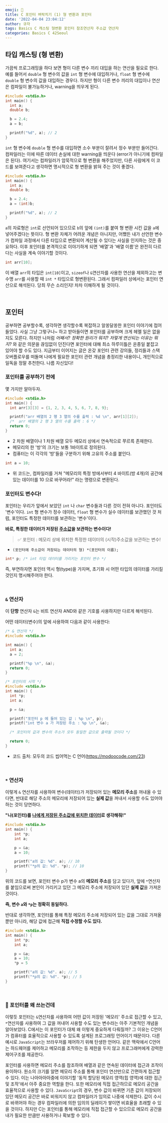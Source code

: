 ```yaml
---
emoji: 🌱
title: C 포인터 벼락치기 (1) 형 변환과 포인터
date: '2022-04-04 23:04:12'
author: 규자
tags: Basics C 캐스팅 형변환 포인터 참조연산자 주소값 연산자
categories: Basics C 42Seoul
---
```

## 타입 캐스팅 (형 변환)
가끔씩 프로그래밍을 하다 보면 형이 다른 변수 끼리 대입을 하는 연산을 필요로 한다. 예를 들어서 `double` 형 변수의 값을 `int` 형 변수에 대입하거나, `float` 형 변수에 `double` 형 변수의 값을 대입하는 경우다. 하지만 형이 다른 변수 끼리의 대입이나 연산은 컴파일이 불가능하거나, warning을 띄우게 된다.
```cpp
#include <stdio.h>
int main() {
  int a;
  double b;

  b = 2.4;
  a = b;

  printf("%d", a); // 2
}
```
`int` 형 변수에 `double` 형 변수를 대입하면 소수 부분이 잘려서 정수 부분만 들어간다. 컴파일러는 이에 따른 데이터 손실에 대한 warning을 띄운다 (error가 아니기에 컴파일은 된다). 여기서는 컴파일러가 암묵적으로 형 변환을 해주었지만, 다른 사람에게 이 코드를 보여준다고 생각하면 명시적으로 형 변환을 밝혀 주는 것이 좋겠다.
```cpp
#include <stdio.h>
int main() {
  int a;
  double b;

  b = 2.4;
  a = (int)b;

  printf("%d", a); // 2
}
```
 `a`의 자료형은 `int`로 선언되어 있으므로 `b`의 앞에 `(int)`를 붙여 형 변환 시킨 값을 `a`에 넣어주겠다는 뜻이다. 형 변환 자체가 어려운 개념은 아니지만, 어쨌든 내가 선언한 변수가 컴파일 과정에서 다른 타입으로 변환되어 계산될 수 있다는 사실을 인지하는 것은 중요하다. 이후 포인터를 본격적으로 이야기하게 되면 '배열'과 '배열 이름'은 완전히 다르다는 사실을 계속 이야기할 것이다.
 ```cpp
int arr[10];
```
이 배열 `arr`의 타입은 `int[10]`이고, `sizeof`나 `&`연산자를 사용한 연산을 제외하고는 변수명 `arr`를 사용할 때 `int *` 타입으로 형변환된다. 그래서 컴파일러 상에서는 포인터 연산으로 해석된다. 당최 무슨 소리인지! 차차 이해하게 될 것이다.

<br/>

## 포인터
공부하면 공부할수록, 생각하면 생각할수록 복잡하고 알쏭달쏭한 포인터 이야기에 접어들었다. 사실 그냥 그렇구나~ 하고 받아들이면 포인터를 공부하며 크게 헤멜 일은 없을지도 모른다. 하지만 나처럼 *어째서? 정확한 원리가 뭐지? 저렇게 연산되는 이유는 뭐지?* 와 같은 의문을 끊임없이 던진다면 포인터에 대해 최소 하루이틀은 온종일 붙잡고 있어야 할 수도 있다. 지금부터 이어지는 글은 온갖 포인터 관련 강의들, 정리들과 스택오버플로우를 떠돌며 나에게 필요한 포인터 관련 개념을 총정리한 내용이니, 개인적으로 일독을 정말 추천한다. 나름 자신있다!

### 포인터를 공부하기 전에

몇 가지만 알아두자.

```cpp
#include <stdio.h>
int main() {
  int arr[3][3] = {1, 2, 3, 4, 5, 6, 7, 8, 9};

  printf("arr 배열의 2 행 3 열의 수를 출력 : %d \n", arr[1][2]);
  /*  arr 배열의 2 행 3 열의 수를 출력 : 6 */
  return 0;
}
```
- 2 차원 배열이나 1 차원 배열 모두 메모리 상에서 연속적으로 쭈르륵 존재한다.
- 메모리의 한 '방'의 크기는 보통 1바이트로 정의된다.
- 컴퓨터는 이 각각의 '방'들을 구분하기 위해 고유의 주소를 붙인다.
```cpp
int a = 10;
```
- 위 코드는, 컴파일러를 거쳐 "메모리의 특정 방에서부터 4 바이트(방 4개)의 공간에 있는 데이터를 10 으로 바꾸어라!" 라는 명령으로 변환된다.

### 포인터도 변수다!
포인터는 우리가 앞에서 보았던 `int` 나 `char` 변수들과 다른 것이 전혀 아니다. 포인터도 '변수'이다. `int` 형 변수가 정수 데이터, `float` 형 변수가 실수 데이터를 보관했던 것 처럼, 포인터도 특정한 데이터를 보관하는 '변수'이다.

**바로, 특정한 데이터가 저장된 <u>주소값</u>을 보관하는 변수이다!**
> ✅ 포인터 : 메모리 상에 위치한 특정한 데이터의 (시작)주소값을 보관하는 변수!

- `(포인터에 주소값이 저장되는 데이터의 형) *(포인터의 이름);`
```cpp
int* p; /* int 타입 데이터를 가리키는 포인터 변수 */
```
즉, 부연하자면 포인터 역시 형(type)을 가지며, 초기화 시 어떤 타입의 데이터를 가리킬 것인지 명시해주어야 한다.

<br/>

### `&` 연산자
이 **단항** 연산자 `&`는 비트 연산자 AND와 같은 기호를 사용하지만 다르게 해석된다.

어떤 데이터(변수)의 앞에 사용하여 다음과 같이 사용한다:
```cpp
/* & 연산자 */
#include <stdio.h>

int main() {
  int a;
  a = 2;

  printf("%p \n", &a);
  return 0;
}
```
```cpp
/* 포인터의 시작 */
#include <stdio.h>
int main() {
  int *p;
  int a;

  p = &a;

  printf("포인터 p 에 들어 있는 값 : %p \n", p);
  printf("int 변수 a 가 저장된 주소 : %p \n", &a);

  /* 포인터의 값과 변수의 주소가 모두 동일한 값으로 출력될 것이다 */

  return 0;
}

```
- 코드 출처: 모두의 코드 씹어먹는 C 언어(https://modoocode.com/23)

<br/>

### `*` 연산자
이렇게 `&` 연산자를 사용하여 변수(데이터)가 저장되어 있는 **메모리 주소**를 꺼내올 수 있다면, 반대로 해당 주소의 메모리에 저장되어 있는 **실제 값**을 꺼내서 사용할 수도 있어야 하는 것이 당연하다.

**"나(포인터)를 <u>나에게 저장된 주소값에 위치한 데이터</u>로 생각해줘!"**

```cpp
#include <stdio.h>
int main() {
    int *p;
    int a;

    p = &a;
    a = 10;

    printf("a의 값: %d". a); // 10
    printf("*p의 값: %d". *p); // 10
}
```
위의 코드를 보면, 포인터 변수 p가 변수 a의 **메모리 주소**를 담고 있다가, 앞에 `*`연산자를 붙임으로써 본인이 가리키고 있던 그 메모리 주소에 저장되어 있던 **실제 값**을 가져온 것이다.

**즉, 변수 `a`와 `*p`는 정확히 동일하다.**

반대로 생각하면, 포인터를 통해 특정 메모리 주소에 저장되어 있는 값을 그대로 가져올 뿐만 아니라, 해당 값에 접근해 **직접 수정할 수도 있다.**

```cpp
#include <stdio.h>
int main() {
    int *p;
    int a;

    p = &a;
    a = 10;
    *p = 5

    printf("a의 값: %d". a); // 5
    printf("*p의 값: %d". *p); // 5
}
```

<br/>

### 🤔 포인터를 왜 쓰는건데
이렇듯 포인터는 `&`연산자를 사용하여 어떤 값이 저장된 '메모리' 주소로 접근할 수 있고, `*`연산자를 사용하여 그 값을 꺼내어 사용할 수도 있는 변수라는 아주 기본적인 개념을 알아보았다. C에서는 이 포인터가 대체 왜 이렇게 중요하게 다뤄질까? 그 이유는 C언어가 컴퓨터를 효율적으로 사용할 수 있도록 설계된 프로그래밍 언어이기 때문이다. 다른 예시로 `JavaScript`는 브라우저를 제어하기 위해 탄생한 언어다. 같은 맥락에서 C언어는 하드웨어를 제어하고 메모리를 조작하는 등 제한을 두지 않고 프로그래머에게 강력한 제어구조를 제공한다. 

포인터를 사용하면 메모리 주소를 참조하여 배열과 같은 연속된 데이터에 접근과 조작이 용이하다. 원소의 크기를 알면 메모리 주소를 통해 포인터 연산만으로 간편하게 접근할 수 있다. 이는 나아아아아중에 이야기할 '동적 할당된 메모리 영역(힙 영역)에 대한 접근 및 조작'에서 아주 중요한 역할을 한다. 또한 메모리에 직접 접근하므로 메모리 공간을 효율적으로 사용할 수 있다. `JavaScript`의 경우, 변수 값이 바뀌면 기존 값이 저장되어 있던 메모리 공간은 바로 비워지지 않고 컴파일러가 임의로 나중에 삭제한다. 값이 수시로 바뀌어야 하는 경우 컴파일러에 의한 임의의 딜레이가 쌓이면 비효율을 초래할 수 있을 것이다. 하지만 C는 포인터를 통해 메모리에 직접 접근할 수 있으므로 메모리 공간을 내가 필요한 만큼만 사용하거나 확보할 수 있다. 

```toc
```
